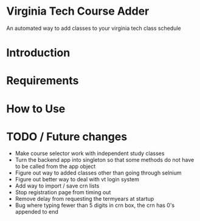 # Virginia Tech Course Adder #
An automated way to add classes to your virginia tech class schedule

# Introduction #
# Requirements #
# How to Use #

# TODO / Future changes #
* Make course selector work with independent study classes
* Turn the backend app into singleton so that some methods do not have to be called from the app object
* Figure out way to added classes other than going through selnium
* Figure out better way to deal with vt login system
* Add way to import / save crn lists
* Stop registration page from timing out
* Remove delay from requesting the termyears at startup
* Bug where typing fewer than 5 digits in crn box, the crn has 0's appended to end